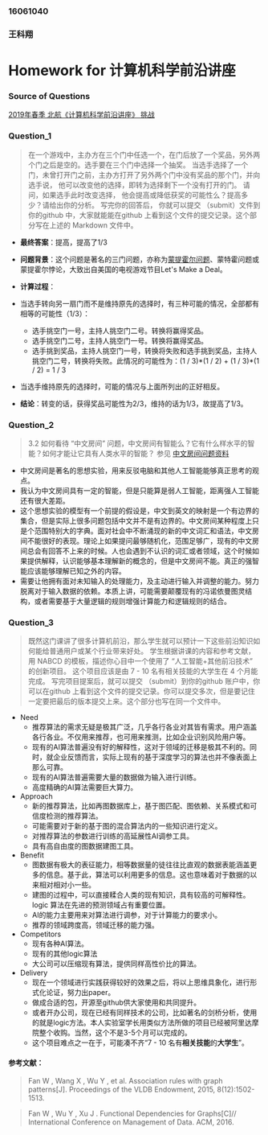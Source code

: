 ### 16061040
### 王科翔
# Homework for 计算机科学前沿讲座

### Source of Questions

[2019年春季 北航《计算机科学前沿讲座》 挑战](https://github.com/Microsoft/ai-edu/tree/master/E-Challenge/BeihangUniversity2019Spring)

### Question_1

> 在一个游戏中，主办方在三个门中任选一个，在门后放了一个奖品，另外两个门之后是空的。选手要在三个门中选择一个抽奖。 当选手选择了一个门，未曾打开门之前，主办方打开了另外两个门中没有奖品的那个门，并向选手说， 他可以改变他的选择，即转为选择剩下一个没有打开的门。  请问，如果选手此时改变选择， 他会提高或降低获奖的可能性么？提高多少？请给出你的分析。 写完你的回答后， 你就可以提交 （submit）文件到你的github 中，大家就能能在github 上看到这个文件的提交记录。这个部分写在上述的 Markdown 文件中。

- **最终答案**：提高，提高了1/3

- **问题背景**：这个问题是著名的三门问题，亦称为[蒙提霍尔问题](https://baike.baidu.com/item/%E8%92%99%E6%8F%90%E9%9C%8D%E5%B0%94%E9%97%AE%E9%A2%98/10946045)、蒙特霍问题或蒙提霍尔悖论，大致出自美国的电视游戏节目Let's Make a Deal。

- **计算过程**：
- 当选手转向另一扇门而不是维持原先的选择时，有三种可能的情况，全部都有相等的可能性（1/3）：
  - 选手挑空门一号，主持人挑空门二号。转换将赢得奖品。
  - 选手挑空门二号，主持人挑空门一号。转换将赢得奖品。
  - 选手挑到奖品，主持人挑空门一号，转换将失败和选手挑到奖品，主持人挑空门二号，转换将失败。此情况的可能性为：(1 / 3)\*(1 / 2) + (1 / 3)\*(1 / 2) = 1 / 3 

- 当选手维持原先的选择时，可能的情况与上面所列出的正好相反。
- **结论**：转变的话，获得奖品可能性为2/3，维持的话为1/3，故提高了1/3。

### Question_2

> 3.2 如何看待 “中文房间” 问题，中文房间有智能么？它有什么样水平的智能？如何才能让它具有人类水平的智能？  参见 [中文房间问题资料](https://www.bing.com/search?setmkt=zh-CN&q=%E4%B8%AD%E6%96%87%E6%88%BF%E9%97%B4+%E9%97%AE%E9%A2%98)

- 中文房间是著名的思想实验，用来反驳电脑和其他人工智能能够真正思考的观点。
- 我认为中文房间具有一定的智能，但是只能算是弱人工智能，距离强人工智能还有很大差距。
- 这个思想实验的模型有一个前提的假设是，中文到英文的映射是一个有边界的集合，但是实际上很多问题包括中文并不是有边界的。中文房间某种程度上只是个范围特别大的字典。面对社会中不断涌现的新的中文词汇和语法，中文房间不能很好的表现。理论上如果提问最够随机化，范围足够广，现有的中文房间总会有回答不上来的时候。人也会遇到不认识的词汇或者领域，这个时候如果提供解释，认识能够基本理解新的概念的，但是中文房间不能。真正的强智能应该能够理解已知之外的内容。
- 需要让他拥有面对未知输入的处理能力，及主动进行输入并调整的能力。努力脱离对于输入数据的依赖。本质上讲，可能需要颠覆现有的冯诺依曼图灵结构，或者需要基于大量逻辑的规则增强计算能力和逻辑规则的结合。


### Question_3

>  既然这门课讲了很多计算机前沿，那么学生就可以预计一下这些前沿知识如何能给普通用户或某个行业带来好处。 学生根据讲课的内容和参考文献，用 NABCD 的模板，描述你心目中一个使用了 “人工智能+其他前沿技术” 的创新项目。 这个项目应该是由 7 - 10 名有相关技能的大学生在 4 个月能完成。 写完项目提案后，就可以提交 （submit）到你的github 账户中，你可以在github 上看到这个文件的提交记录。你可以提交多次，但是要记住一定要把最后的版本提交上来。这个部分也写在同一个文件中。

- Need
  - 推荐算法的需求无疑是极其广泛，几乎各行各业对其皆有需求。用户涵盖各行各业。不仅用来推荐，也可用来推测，比如企业识别风险用户等。
  - 现有的AI算法普遍没有好的解释性，这对于领域的迁移是极其不利的。同时，就企业反馈而言，实际上现有的基于深度学习的算法也并不像表面上那么可靠。
  - 现有的AI算法普遍需要大量的数据做为输入进行训练。
  - 高度精确的AI算法需要巨大算力。
- Approach
  - 新的推荐算法，比如再图数据库上，基于图匹配、图依赖、关系模式和可信度检测的推荐算法。
  - 可能需要对于新的基于图的混合算法内的一些知识进行定义。
  - 对推荐算法的参数进行训练的高延展性AI调参工具。
  - 具有高自由度的图数据建图工具。
- Benefit
  - 图数据有极大的表征能力，相等数据量的徒往往比直观的数据表能涵盖更多的信息。基于此，算法可以利用更多的信息。这也意味着对于数据的以来相对相对小一些。
  - 建图的过程中，可以直接糅合人类的现有知识，具有较高的可解释性。logic 算法在先进的预测领域占有重要位置。
  - AI的能力主要用来对算法进行调参，对于计算能力的要求小。
  - 推荐的领域跨度高，领域迁移的能力强。
- Competitors
  - 现有各种AI算法。
  - 现有的其他logic算法
  - 大公司可以压缩现有算法，提供同样高性价比的算法。
- Delivery
  - 现在一个领域进行实践获得较好的效果之后，将以上思维具象化，进行形式化论证，努力出paper。
  - 做成合适的包，开源至github供大家使用和共同提升。
  - 或者开办公司，现在已经有同样技术的公司，比如著名的剑桥分析，使用的就是logic方法。本人实验室学长用类似方法所做的项目已经被阿里达摩院整个收购。当然，这个不是3-5个月可以完成的。
  - 这个项目难点之一在于，可能凑不齐“7 - 10 名有**相关技能**的**大学生**”。 

#### 参考文献：

> Fan W ,  Wang X ,  Wu Y , et al. Association rules with graph patterns[J]. Proceedings of the VLDB Endowment, 2015, 8(12):1502-1513.

> Fan W ,  Wu Y ,  Xu J . Functional Dependencies for Graphs[C]// International Conference on Management of Data. ACM, 2016.